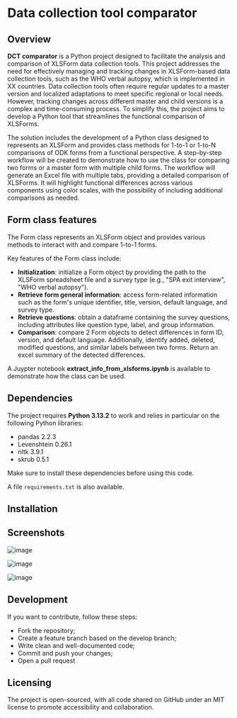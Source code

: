 # Data collection tool comparator

## Overview

**DCT comparator** is a Python project designed to facilitate the analysis and comparison of XLSForm data collection tools. This project addresses the need for effectively managing and tracking changes in XLSForm-based data collection tools, such as the WHO verbal autopsy, which is implemented in XX countries. Data collection tools often require regular updates to a master version and localized adaptations to meet specific regional or local needs. However, tracking changes across different master and child versions is a complex and time-consuming process. To simplify this, the project aims to develop a Python tool that streamlines the functional comparison of XLSForms.

The solution includes the development of a Python class designed to represents an XLSForm and provides class methods for 1-to-1 or 1-to-N comparisons of ODK forms from a functional perspective. A step-by-step workflow will be created to demonstrate how to use the class for comparing two forms or a master form with multiple child forms. The workflow will generate an Excel file with multiple tabs, providing a detailed comparison of XLSForms. It will highlight functional differences across various components using color scales, with the possibility of including additional comparisons as needed. 

## Form class features

The Form class represents an XLSForm object and provides various methods to interact with and compare 1-to-1 forms. 

Key features of the Form class include:

* **Initialization**: initialize a Form object by providing the path to the XLSForm spreadsheet file and a survey type (e.g., "SPA exit interview", "WHO verbal autopsy").
* **Retrieve form general information**: access form-related information such as the form's unique identifier, title, version, default language, and survey type.
* **Retrieve questions**: obtain a dataframe containing the survey questions, including attributes like question type, label, and group information.
* **Comparison**: compare 2 Form objects to detect differences in form ID, version, and default language. Additionally, identify added, deleted, modified questions, and similar labels between two forms. Return an excel summary of the detected differences.

A Juypter notebook **extract_info_from_xlsforms.ipynb** is available to demonstrate how the class can be used.

## Dependencies

The project requires **Python 3.13.2** to work and relies in particular on the following Python libraries:

* pandas 2.2.3
* Levenshtein 0.26.1
* nltk 3.9.1
* skrub 0.5.1

Make sure to install these dependencies before using this code.

A file `requirements.txt` is also available.

## Installation

## Screenshots

![image](https://github.com/user-attachments/assets/6d76c627-229d-470a-a7d2-360a6c2f3365)

![image](https://github.com/user-attachments/assets/321798c5-53e6-461d-96e4-0cfea05d4a4f)

![image](https://github.com/user-attachments/assets/b87cb3e5-9544-4228-b1e0-f2ee5a8a2626)

## Development

If you want to contribute, follow these steps:

* Fork the repository;
* Create a feature branch based on the develop branch;
* Write clean and well-documented code;
* Commit and push your changes;
* Open a pull request

## Licensing

The project is open-sourced, with all code shared on GitHub under an MIT license to promote accessibility and collaboration.
